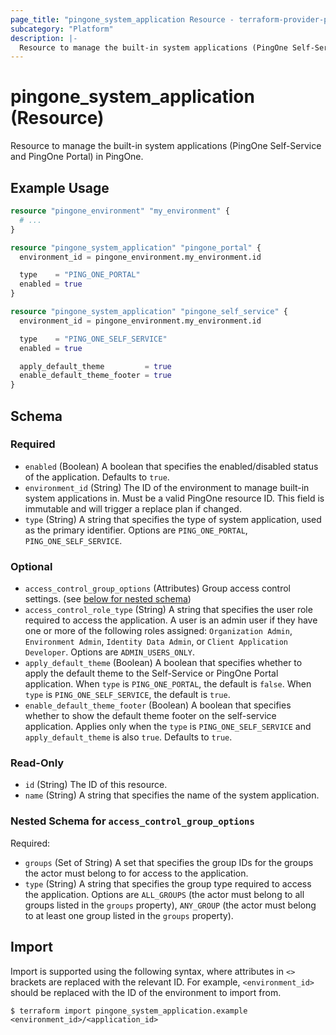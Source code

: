 ```yaml
---
page_title: "pingone_system_application Resource - terraform-provider-pingone"
subcategory: "Platform"
description: |-
  Resource to manage the built-in system applications (PingOne Self-Service and PingOne Portal) in PingOne.
---
```


# pingone_system_application (Resource)

Resource to manage the built-in system applications (PingOne Self-Service and PingOne Portal) in PingOne.

## Example Usage

```terraform
resource "pingone_environment" "my_environment" {
  # ...
}

resource "pingone_system_application" "pingone_portal" {
  environment_id = pingone_environment.my_environment.id

  type    = "PING_ONE_PORTAL"
  enabled = true
}

resource "pingone_system_application" "pingone_self_service" {
  environment_id = pingone_environment.my_environment.id

  type    = "PING_ONE_SELF_SERVICE"
  enabled = true

  apply_default_theme         = true
  enable_default_theme_footer = true
}
```

<!-- schema generated by tfplugindocs -->
## Schema

### Required

- `enabled` (Boolean) A boolean that specifies the enabled/disabled status of the application.  Defaults to `true`.
- `environment_id` (String) The ID of the environment to manage built-in system applications in.  Must be a valid PingOne resource ID.  This field is immutable and will trigger a replace plan if changed.
- `type` (String) A string that specifies the type of system application, used as the primary identifier.  Options are `PING_ONE_PORTAL`, `PING_ONE_SELF_SERVICE`.

### Optional

- `access_control_group_options` (Attributes) Group access control settings. (see [below for nested schema](#nestedatt--access_control_group_options))
- `access_control_role_type` (String) A string that specifies the user role required to access the application. A user is an admin user if they have one or more of the following roles assigned: `Organization Admin`, `Environment Admin`, `Identity Data Admin`, or `Client Application Developer`.  Options are `ADMIN_USERS_ONLY`.
- `apply_default_theme` (Boolean) A boolean that specifies whether to apply the default theme to the Self-Service or PingOne Portal application.  When `type` is `PING_ONE_PORTAL`, the default is `false`.  When `type` is `PING_ONE_SELF_SERVICE`, the default is `true`.
- `enable_default_theme_footer` (Boolean) A boolean that specifies whether to show the default theme footer on the self-service application. Applies only when the `type` is `PING_ONE_SELF_SERVICE` and `apply_default_theme` is also `true`.  Defaults to `true`.

### Read-Only

- `id` (String) The ID of this resource.
- `name` (String) A string that specifies the name of the system application.

<a id="nestedatt--access_control_group_options"></a>
### Nested Schema for `access_control_group_options`

Required:

- `groups` (Set of String) A set that specifies the group IDs for the groups the actor must belong to for access to the application.
- `type` (String) A string that specifies the group type required to access the application.  Options are `ALL_GROUPS` (the actor must belong to all groups listed in the `groups` property), `ANY_GROUP` (the actor must belong to at least one group listed in the `groups` property).

## Import

Import is supported using the following syntax, where attributes in `<>` brackets are replaced with the relevant ID.  For example, `<environment_id>` should be replaced with the ID of the environment to import from.

```shell
$ terraform import pingone_system_application.example <environment_id>/<application_id>
```
